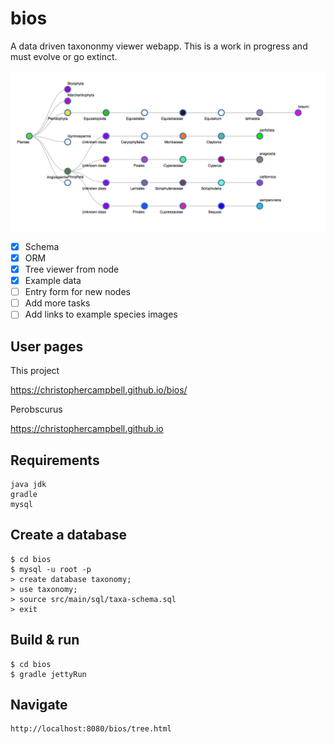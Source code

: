 bios
====

A data driven taxononmy viewer webapp. This is a work in progress and must evolve or go extinct.

![Tree example screenshot](docs/screenshot-1.png)

- [x] Schema
- [x] ORM
- [x] Tree viewer from node
- [x] Example data
- [ ] Entry form for new nodes
- [ ] Add more tasks
- [ ] Add links to example species images

## User pages

This project 

https://christophercampbell.github.io/bios/

Perobscurus

https://christophercampbell.github.io


## Requirements

	java jdk
	gradle
	mysql
	    	
## Create a database

    $ cd bios
    $ mysql -u root -p
    > create database taxonomy;
    > use taxonomy;
    > source src/main/sql/taxa-schema.sql
    > exit

## Build & run

	$ cd bios
	$ gradle jettyRun 

## Navigate

    http://localhost:8080/bios/tree.html

